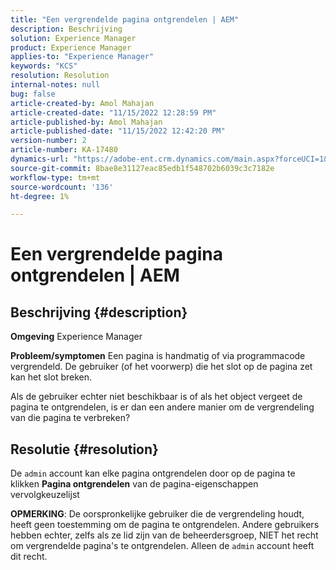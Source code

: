 ```yaml
---
title: "Een vergrendelde pagina ontgrendelen | AEM"
description: Beschrijving
solution: Experience Manager
product: Experience Manager
applies-to: "Experience Manager"
keywords: "KCS"
resolution: Resolution
internal-notes: null
bug: false
article-created-by: Amol Mahajan
article-created-date: "11/15/2022 12:28:59 PM"
article-published-by: Amol Mahajan
article-published-date: "11/15/2022 12:42:20 PM"
version-number: 2
article-number: KA-17480
dynamics-url: "https://adobe-ent.crm.dynamics.com/main.aspx?forceUCI=1&pagetype=entityrecord&etn=knowledgearticle&id=0b30dc0f-e164-ed11-9561-6045bd006a22"
source-git-commit: 8bae8e31127eac85edb1f548702b6039c3c7182e
workflow-type: tm+mt
source-wordcount: '136'
ht-degree: 1%

---
```


# Een vergrendelde pagina ontgrendelen | AEM

## Beschrijving {#description}

<b>Omgeving</b>
Experience Manager


<b>Probleem/symptomen</b>
Een pagina is handmatig of via programmacode vergrendeld. De gebruiker (of het voorwerp) die het slot op de pagina zet kan het slot breken.

Als de gebruiker echter niet beschikbaar is of als het object vergeet de pagina te ontgrendelen, is er dan een andere manier om de vergrendeling van die pagina te verbreken?


## Resolutie {#resolution}


De `admin` account kan elke pagina ontgrendelen door op de pagina te klikken <b>Pagina ontgrendelen</b> van de pagina-eigenschappen vervolgkeuzelijst

<b>OPMERKING</b>: De oorspronkelijke gebruiker die de vergrendeling houdt, heeft geen toestemming om de pagina te ontgrendelen. Andere gebruikers hebben echter, zelfs als ze lid zijn van de beheerdersgroep, NIET het recht om vergrendelde pagina&#39;s te ontgrendelen. Alleen de `admin` account heeft dit recht.
